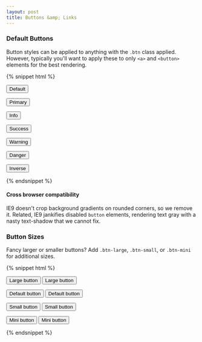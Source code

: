 ```yaml
---
layout: post
title: Buttons &amp; Links
---
```


### Default Buttons

Button styles can be applied to anything with the <code>.btn</code> class applied. However, typically you'll want to apply these to only <code>&lt;a&gt;</code> and <code>&lt;button&gt;</code> elements for the best rendering.

{% snippet html %}
<p>
	<button class="btn">Default</button>
</p>
<p>
	<button class="btn btn-primary">Primary</button>
</p>
<p>
	<button class="btn btn-info">Info</button>
</p>
<p>
	<button class="btn btn-success">Success</button>
</p>
<p>
	<button class="btn btn-warning">Warning</button>
</p>
<p>
	<button class="btn btn-danger">Danger</button>
</p>
<p>
	<button class="btn btn-inverse">Inverse</button>
</p>
{% endsnippet %}

#### Cross browser compatibility

IE9 doesn't crop background gradients on rounded corners, so we remove it. Related, IE9 jankifies disabled <code>button</code> elements, rendering text gray with a nasty text-shadow that we cannot fix.



### Button Sizes

Fancy larger or smaller buttons? Add <code>.btn-large</code>, <code>.btn-small</code>, or <code>.btn-mini</code> for additional sizes.

{% snippet html %}
<p>
  <button type="button" class="btn btn-large btn-primary">Large button</button>
  <button type="button" class="btn btn-large">Large button</button>
</p>
<p>
  <button type="button" class="btn btn-primary">Default button</button>
  <button type="button" class="btn">Default button</button>
</p>
<p>
  <button type="button" class="btn btn-small btn-primary">Small button</button>
  <button type="button" class="btn btn-small">Small button</button>
</p>
<p>
  <button type="button" class="btn btn-mini btn-primary">Mini button</button>
  <button type="button" class="btn btn-mini">Mini button</button>
</p>
{% endsnippet %}